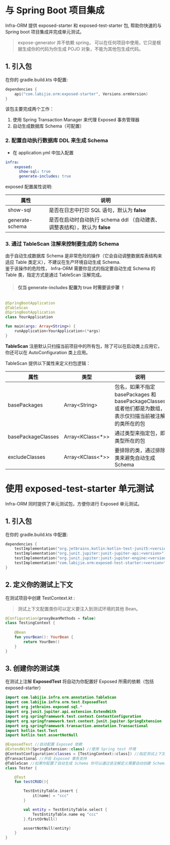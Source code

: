 # 与 Spring Boot 项目集成

Infra-ORM 提供 exposed-starter 和 exposed-test-starter 包, 帮助你快速的与 Spring boot 项目集成并完成单元测试。

> expose-generator 并不依赖 spring， 可以在任何项目中使用，它只是根据生成你的代码为你生成 POJO 对象，不能为其他包生成代码。

## 1. 引入包

在你的 gradle.build.kts 中配置:

```kotlin
dependencies {
    api("com.labijie.orm:exposed-starter", Versions.ormVersion)
}
```

该包主要完成两个工作：
1. 使用 Spring Transaction Manager 来代理 Exposed 事务管理器
2. 自动生成数据库 Schema（可配置）

### 2. 配置自动执行数据库 DDL 来生成 Schema

- 在 application.yml 中加入配置

```yaml
infra:
    exposed:
      show-sql: true
      generate-includes: true
```

exposed 配置属性说明:

|   属性     |      说明      |
|-----------|------------|
| show-sql| 是否在日志中打印 SQL 语句，默认为 **false** |
| generate-schema |  是否在启动时自动执行 schema ddl （自动建表、调整表结构），默认为 **false** |

### 3. 通过 TableScan 注解来控制要生成的 Schema

由于自动生成数据库 Schema 是非常危险的操作（它会自动调整数据库表结构来适应 Table 类定义），不建议在生产环境自动生成 Schema.     
鉴于该操作的危险性， Infra-ORM 需要你显式的指定要自动生成 Schema 的 Table 类，指定方式是通过 TableScan 注解完成。

> #### 仅当 generate-includes 配置为 true 时需要该步骤 ！

```kotlin

@SpringBootApplication
@TableScan
@SpringBootApplication
class YourApplication

fun main(args: Array<String>) {
    runApplication<YourApplication>(*args)
}


```

**TableScan** 注册默认只扫描当前项目中的所有包，除了可以在启动类上应用它，你还可以在 AutoConfiguration 类上应用。

TableScan 提供以下属性来定义扫包逻辑：

|   属性     |       类型       |    说明    |
|-----------|------------|----------------|
| basePackages| Array&lt;String> |  包名，如果不指定 basePackages 和 basePackageClasses 或者他们都是为数组，表示仅扫描当前被注解的类所在的包 |
| basePackageClasses| Array&lt;KClass&lt;*>> |  通过类型来指定包，即类型所在的包 |
| excludeClasses| Array&lt;KClass&lt;*>> |  要排除的类，通过排除类来避免自动生成 Schema |



# 使用 exposed-test-starter 单元测试

Infra-ORM 同时提供了单元测试包，方便你进行 Exposed 单元测试。

## 1. 引入包

在你的 gradle.build.kts 中配置:

```kotlin
dependencies {
    testImplementation("org.jetbrains.kotlin:kotlin-test-junit5:<version>")
    testImplementation("org.junit.jupiter:junit-jupiter-api:<version>")
    testImplementation("org.junit.jupiter:junit-jupiter-engine:<version>")
    testImplementation("com.labijie.orm:exposed-test-starter:<version>")
}
```

## 2. 定义你的测试上下文

在测试项目中创建 TestContext.kt :
> 测试上下文配置类你可以定义要注入到测试环境的其他 Bean。
```kotlin
@Configuration(proxyBeanMethods = false)
class TestingContext {
    
    @Bean
    fun yourBean(): YourBean {
        return YourBen()
    }
}
```

## 3. 创建你的测试类

在测试上注解 **ExposedTest** 将自动为你配置好 Exposed 所需的依赖（包括 exposed-starter）

```kotlin
import com.labijie.infra.orm.annotation.TableScan
import com.labijie.infra.orm.test.ExposedTest
import org.jetbrains.exposed.sql.*
import org.junit.jupiter.api.extension.ExtendWith
import org.springframework.test.context.ContextConfiguration
import org.springframework.test.context.junit.jupiter.SpringExtension
import org.springframework.transaction.annotation.Transactional
import kotlin.test.Test
import kotlin.test.assertNotNull

@ExposedTest //自动配置 Exposed 依赖
@ExtendWith(SpringExtension::class) //使用 Spring test 环境
@ContextConfiguration(classes = [TestingContext::class]) //指定测试上下文
@Transactional //开启 Exposed 事务支持
@TableScan //如果你配置了自动生成 Schema 你可以通过该注解定义需要自动创建 Schema 的 Table 类
class Tester {

    @Test
    fun testCRUD(){

        TestEntityTable.insert {
            it[name] = "ccc"
        }

        val entity = TestEntityTable.select {
            TestEntityTable.name eq "ccc"
        }.firstOrNull()

        assertNotNull(entity)
    }
}
```
